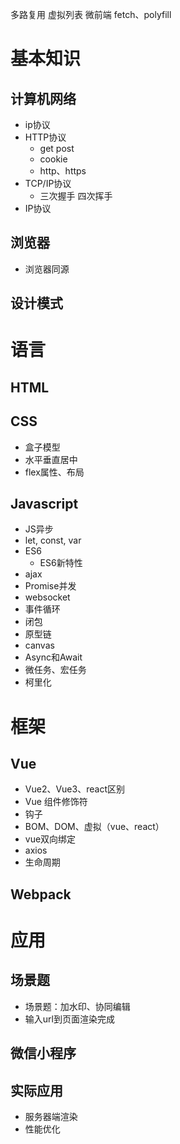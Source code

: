 多路复用
虚拟列表
微前端
fetch、polyfill


# 基本知识
## 计算机网络
- ip协议
- HTTP协议
  - get post
  - cookie
  - http、https
- TCP/IP协议
  - 三次握手 四次挥手
- IP协议

## 浏览器
- 浏览器同源


## 设计模式

# 语言
## HTML
## CSS
- 盒子模型
- 水平垂直居中
- flex属性、布局

## Javascript
- JS异步
- let, const, var
- ES6
  - ES6新特性
- ajax
- Promise并发
- websocket
- 事件循环
- 闭包
- 原型链
- canvas
- Async和Await
- 微任务、宏任务
- 柯里化

# 框架
## Vue
- Vue2、Vue3、react区别
- Vue 组件修饰符
- 钩子
- BOM、DOM、虚拟（vue、react）
- vue双向绑定
- axios
- 生命周期

## Webpack

# 应用
## 场景题
- 场景题：加水印、协同编辑
- 输入url到页面渲染完成

## 微信小程序

## 实际应用
- 服务器端渲染
- 性能优化